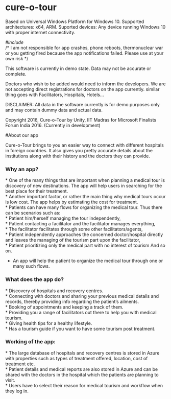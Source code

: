 # cure-o-tour

Based on Universal Windows Platform for Windows 10.
Supported architectures: x64, ARM.
Suported devices: Any device running Windows 10 with proper internet connectivity.

*#include*<br>
/* I am not responsible for app crashes, phone reboots, thermonuclear war or you getting fired because the app notifications failed.
Please use at your own risk */

This software is currently in demo state. Data may not be accurate or complete.

Doctors who wish to be added would need to inform the developers. We are not accepting direct registrations for doctors on the app currently.
similar thing goes with Facilitators, Hospitals, Hotels... 

DISCLAIMER:
All data in the software currently is for demo purposes only and may contain dummy data and actual data.

Copyright 2016, Cure-o-Tour by Unity, IIT Madras for Microsoft Finalists Forum India 2016.
(Currently in development)

#About our app

Cure-o-Tour brings to you an easier way to connect with different hospitals in foreign countries. It also
gives you pretty accurate details about the institutions along with their history and the doctors they can
provide.

<h3>Why an app?</h3>
* One of the many things that are important when planning a medical tour is discovery of new
destinations. The app will help users in searching for the best place for their treatment.<br>
* Another important factor, or rather the main thing why medical tours occur is low cost. The app
helps by estimating the cost for treatment.<br>
* Patients can have many flows for organizing the medical tour. Thus there can be scenarios such
as:<br>
    * Patient him/herself managing the tour independently,<br>
    * Patient contacting a facilitator and the facilitator manages everything,<br>
    * The facilitator facilitates through some other facilitators/agents,<br>
    * Patient independently approaches the concerned doctor/hospital directly and leaves the
        managing of the tourism part upon the facilitator,<br>
    * Patient prioritizing only the medical part with no interest of tourism
        And so on.<br>

* An app will help the patient to organize the medical tour through one or many such flows.
<h3>What does the app do?</h3>
* Discovery of hospitals and recovery centres.<br>
* Connecting with doctors and sharing your previous medical details and records, thereby
providing info regarding the patient’s ailments.<br>
* Booking of appointments and keeping a track of them.<br>
* Providing you a range of facilitators out there to help you with medical tourism.<br>
* Giving health tips for a healthy lifestyle.<br>
* Has a tourism guide if you want to have some tourism post treatment.<br>

<h3>Working of the app:</h3>
* The large database of hospitals and recovery centres is stored in Azure with properties such as
types of treatment offered, location, cost of treatment etc.<br>
* Patient details and medical reports are also stored in Azure and can be shared with the doctors in
the hospital which the patients are planning to visit.<br>
* Users have to select their reason for medical tourism and workflow when they log in.<br>
